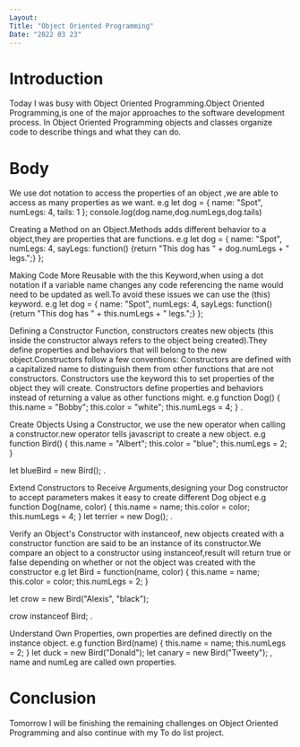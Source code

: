 ```yaml
---
Layout:
Title: "Object Oriented Programming"
Date: "2022 03 23"
---
```


# Introduction
Today I was busy with Object Oriented Programming.Object Oriented Programming,is one of the major approaches to the software development process. In Object Oriented Programming objects and classes organize code to describe things and what they can do.


# Body
We use dot notation to access the properties of an object ,we are able to access as many properties as we want.
e.g let dog = {
  name: "Spot",
  numLegs: 4,
  tails: 1
};
console.log(dog.name,dog.numLegs,dog.tails)

Creating a Method on an Object.Methods adds different behavior to a object,they are properties that are functions.
e.g let dog = {
  name: "Spot",
  numLegs: 4,
sayLegs: function() {return "This dog has " + dog.numLegs + " legs.";}
};


Making Code More Reusable with the this Keyword,when using a dot notation if a variable name changes any code referencing the name would need to be updated as well.To avoid these issues we can use the (this) keyword.
e.g let dog = {
  name: "Spot",
  numLegs: 4,
  sayLegs: function() {return "This dog has " + this.numLegs + " legs.";}
};

Defining a Constructor Function, constructors creates new objects (this inside the constructor always refers to the object being created).They define  properties and behaviors that will belong to the new object.Constructors follow a few conventions:
Constructors are defined with a capitalized name to distinguish them from other functions that are not constructors.
Constructors use the keyword this to set properties of the object they will create.
Constructors define properties and behaviors instead of returning a value as other functions might.
e.g function Dog() {
  this.name = "Bobby";
  this.color = "white";
  this.numLegs = 4;
} .

Create Objects Using a Constructor, we use the new operator when calling a constructor.new operator tells javascript to create  a new object.
e.g function Bird() {
  this.name = "Albert";
  this.color  = "blue";
  this.numLegs = 2;
}

let blueBird = new Bird();  .

Extend Constructors to Receive Arguments,designing your Dog constructor to accept parameters makes it easy to create different Dog object
e.g  function Dog(name, color) {
  this.name = name;
  this.color = color;
  this.numLegs = 4;
}
let terrier = new Dog(); .

Verify an Object's Constructor with instanceof, new objects created with a constructor function are said to be an  instance of its constructor.We compare an object to a constructor using instanceof,result will return true or false depending on whether or not the object was created with the constructor
e.g  let Bird = function(name, color) {
  this.name = name;
  this.color = color;
  this.numLegs = 2;
}

let crow = new Bird("Alexis", "black");

crow instanceof Bird; .

Understand Own Properties, own properties are defined directly on the instance object.
e.g function Bird(name) {
  this.name = name;
  this.numLegs = 2;
}
let duck = new Bird("Donald");
let canary = new Bird("Tweety"); , name and numLeg are called own properties.

# Conclusion
Tomorrow I will be finishing the remaining challenges on  Object Oriented Programming and also continue with my To do list project.
